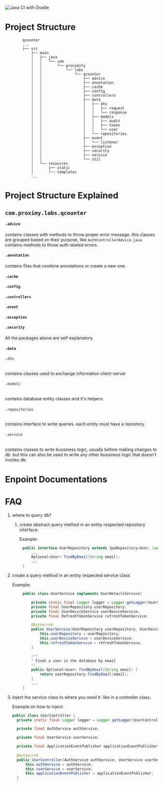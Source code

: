 
![Java CI with Gradle](https://github.com/chathil/qcounter/workflows/Java%20CI%20with%20Gradle/badge.svg?branch=master)

# Project Structure
```
        qcounter
        ...
        ├── src
            ├── main
            │   ├── java
            │   │   └── com
            │   │       └── proximity
            │   │           └── labs
            │   │               └── qcounter
            │   │                   ├── advice
            │   │                   ├── annotation
            │   │                   ├── cache
            │   │                   ├── config
            │   │                   ├── controllers
            │   │                   ├── data
            │   │                   │   ├── dto
            │   │                   │   │   ├── request
            │   │                   │   │   └── response
            │   │                   │   ├── models
            │   │                   │   │   ├── audit
            │   │                   │   │   ├── token
            │   │                   │   │   └── user
            │   │                   │   └── repositories
            │   │                   ├── event
            │   │                   │   └── listener
            │   │                   ├── exception
            │   │                   ├── security
            │   │                   ├── service
            │   │                   └── util
            │   └── resources
            │       ├── static
            │       └── templates
            ...
```
# Project Structure Explained

## ```com.proximy.labs.qcounter```

#### ```.advice```

contains classes with methods to throw proper error message. this classes are grouped based on their purpose, like ```AuthControllerAdvice.java``` contains methods to throw auth related errors.

#### ```.annotation```

contains files that combine annotations or create a new one.

#### ```.cache```

#### ```.config```

#### ```.controllers```

#### ```.event```

#### ```.exception```

#### ```.security```

All the packages above are self explanatory.

#### ```.data```

###### ```.dto```

contains classes used to exchange information client-server

###### ```.models```

contains database entity classes and it's helpers.

###### ```.repositories```

contains interface to write queries. each entity must have a repostory.

###### ```.service```

contains classes to write bussiness logic, usually before making changes to db. but this can also be used to write any other bussiness logic that doesn't involes db.



# Enpoint Documentations



# FAQ

1. where to query db?

   1. create abstract query method in an entity respected repository interface.

      Example:

```java
        public interface UserRepository extends JpaRepository<User, Long> {
            ...
            Optional<User> findByEmail(String email);
            ...
        }
```

   2. create a query method in an entity  respected service class

      Example:

```java
        public class UserService implements UserDetailsService{

            private static final Logger logger = Logger.getLogger(UserService.class);
            private final UserRepository userRepository;
            private final UserDeviceService userDeviceService;
            private final RefreshTokenService refreshTokenService;

            @Autowired
            public UserService(UserRepository userRepository, UserDeviceService userDeviceService, RefreshTokenService refreshTokenService) {
                this.userRepository = userRepository;
                this.userDeviceService = userDeviceService;
                this.refreshTokenService = refreshTokenService;
            }

            /**
            * Finds a user in the database by email
            */
            public Optional<User> findByEmail(String email) {
                return userRepository.findByEmail(email);
            }
            ...
        }
```

3. Inject the service class to where you need it. like in a controller class.

   Example on how to inject:

   ```java
   public class UserController {
     private static final Logger logger = Logger.getLogger(UserController.class);
   
     private final AuthService authService;
   
     private final UserService userService;
   
     private final ApplicationEventPublisher applicationEventPublisher;
     
     @Autowired
     public UserController(AuthService authService, UserService userService, ApplicationEventPublisher applicationEventPublisher) {
         this.authService = authService;
         this.userService = userService;
         this.applicationEventPublisher = applicationEventPublisher;
     }
   
   ```

   ​		
